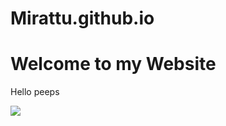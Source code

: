 # Mirattu.github.io
<html>
<head>
  <title>website</title>
</head>
<body>
      <H1>Welcome to my Website</H1>
  <p>Hello peeps</p>
 </body>
 </html>

<img src="http://cdn1-www.dogtime.com/assets/uploads/gallery/30-impossibly-cute-puppies/impossibly-cute-puppy-2.jpg" />
